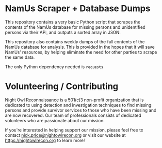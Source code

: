 # NamUs Scraper + Database Dumps

This repository contains a very basic Python script that scrapes the contents of the NamUs database for missing persons and unidentified persons via their API, and outputs a sorted array in JSON.

This repository also contains weekly dumps of the full contents of the NamUs database for analysis. This is provided in the hopes that it will save NamUs' resources, by helping eliminate the need for other parties to scrape the same data.

The only Python dependency needed is `requests`

# Volunteering / Contributing

Night Owl Reconnaissance is a 501(c)3 non-profit organization that is dedicated to using detection and investigation techniques to find missing persons and provide survivor services to those who have been missing and are now recovered. Our team of professionals consists of dedicated volunteers who are passionate about our mission.

If you're interested in helping support our mission, please feel free to contact nick.price@nightowlrecon.org or visit our website at https://nightowlrecon.org to learn more!
